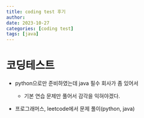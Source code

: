 ```yaml
---
title: coding test 후기
author:
date: 2023-10-27
categories: [coding test]
tags: [java]
---
```




# 코딩테스트 

- python으로만 준비하였는데 java 필수 회사가 좀 있어서
  - 기본 연습 문제만 풀어서 감각을 익혀야겠다.

- 프로그래머스, leetcode에서 문제 풀이(python, java)
